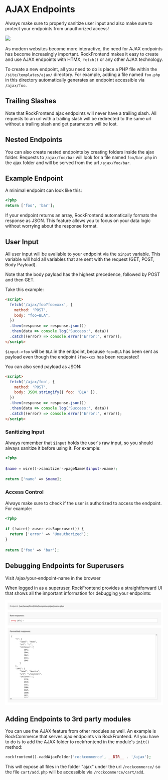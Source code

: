 # AJAX Endpoints

<div class='uk-alert uk-alert-warning'>Always make sure to properly sanitize user input and also make sure to protect your endpoints from unauthorized access!</div>

<a href='https://youtu.be/xT4Y7MQwP3M'><img src=https://i.imgur.com/JEiNnIq.png></a>

As modern websites become more interactive, the need for AJAX endpoints has become increasingly important. RockFrontend makes it easy to create and use AJAX endpoints with HTMX, `fetch()` or any other AJAX technology.

To create a new endpoint, all you need to do is place a PHP file within the `/site/templates/ajax/` directory. For example, adding a file named `foo.php` in this directory automatically generates an endpoint accessible via `/ajax/foo`.

## Trailing Slashes

Note that RockFrontend ajax endpoints will never have a trailing slash. All requests to an url with a trailing slash will be redirected to the same url without a trailing slash and get parameters will be lost.

## Nested Endpoints

You can also create nested endpoints by creating folders inside the ajax folder. Requests to `/ajax/foo/bar` will look for a file named `foo/bar.php` in the ajax folder and will be served from the url `/ajax/foo/bar`.

## Example Endpoint

A minimal endpoint can look like this:

```php
<?php
return ['foo', 'bar'];
```

If your endpoint returns an array, RockFrontend automatically formats the response as JSON. This feature allows you to focus on your data logic without worrying about the response format.

## User Input

All user input will be available to your endpoint via the `$input` variable. This variable will hold all variables that are sent with the request (GET, POST, Body Payload).

Note that the body payload has the highest precedence, followed by POST and then GET.

Take this example:

```html
<script>
  fetch('/ajax/foo?foo=xxx', {
    method: 'POST',
    body: "foo=BLA",
  })
  .then(response => response.json())
  .then(data => console.log('Success:', data))
  .catch((error) => console.error('Error:', error));
</script>
```

`$input->foo` will be `BLA` in the endpoint, because `foo=BLA` has been sent as payload even though the endpoint `?foo=xxx` has been requested!

You can also send payload as JSON:

```html
<script>
  fetch('/ajax/foo', {
    method: 'POST',
    body: JSON.stringify({ foo: 'BLA' }),
  })
  .then(response => response.json())
  .then(data => console.log('Success:', data))
  .catch((error) => console.error('Error:', error));
</script>
```

### Sanitizing Input

Always remember that `$input` holds the user's raw input, so you should always sanitize it before using it. For example:

```php
<?php

$name = wire()->sanitizer->pageName($input->name);

return ['name' => $name];
```

### Access Control

Always make sure to check if the user is authorized to access the endpoint. For example:

```php
<?php

if (!wire()->user->isSuperuser()) {
  return ['error' => 'Unauthorized'];
}

return ['foo' => 'bar'];
```

## Debugging Endpoints for Superusers

<div class='uk-alert'>Visit /ajax/your-endpoint-name in the browser</div>

When logged in as a superuser, RockFrontend provides a straightforward UI that shows all the important information for debugging your endpoints:

<img src=ajax.png class=blur>

## Adding Endpoints to 3rd party modules

You can use the AJAX feature from other modules as well. An example is RockCommerce that serves ajax endpoints via RockFrontend. All you have to do is to add the AJAX folder to rockfrontend in the module's `init()` method:

```php
rockfrontend()->addAjaxFolder('rockcommerce', __DIR__ . '/ajax');
```

This will expose all files in the folder "ajax" under the url `/rockcommerce/` so the file `cart/add.php` will be accessible via `/rockcommerce/cart/add`.
